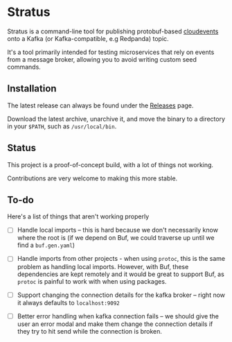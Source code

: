# Stratus

Stratus is a command-line tool for publishing protobuf-based [cloudevents](https://cloudevents.io/)
onto a Kafka (or Kafka-compatible, e.g Redpanda) topic.

It's a tool primarily intended for testing microservices that rely on
events from a message broker, allowing you to avoid writing custom seed
commands.

## Installation

The latest release can always be found under the [Releases](https://github.com/phroggyy/stratus/releases)
page.

Download the latest archive, unarchive it, and move the binary to a directory in your `$PATH`,
such as `/usr/local/bin`.

## Status

This project is a proof-of-concept build, with a lot of things not working.

Contributions are very welcome to making this more stable.

## To-do

Here's a list of things that aren't working properly

- [ ] Handle local imports – this is hard because we don't necessarily know where the root is (if we depend on Buf, we could traverse up until we find a `buf.gen.yaml`)
- [ ] Handle imports from other projects - when using `protoc`, this is the same problem as handling local imports. However, with Buf, these dependencies are kept remotely
      and it would be great to support Buf, as `protoc` is painful to work with when using packages.
- [ ] Support changing the connection details for the kafka broker – right now it always defaults to `localhost:9092`
- [ ] Better error handling when kafka connection fails – we should give the user an error modal and make them change the connection details if they try to hit send
      while the connection is broken.

